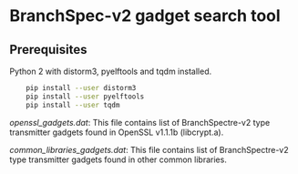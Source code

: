 # BranchSpec-v2 gadget search tool

## Prerequisites

Python 2 with distorm3, pyelftools and tqdm installed. 

```bash
    pip install --user distorm3
    pip install --user pyelftools
    pip install --user tqdm
```

<em>openssl_gadgets.dat</em>: This file contains list of BranchSpectre-v2 type transmitter gadgets found in OpenSSL v1.1.1b (libcrypt.a).

<em>common_libraries_gadgets.dat</em>: This file contains list of BranchSpectre-v2 type transmitter gadgets found in other common libraries.